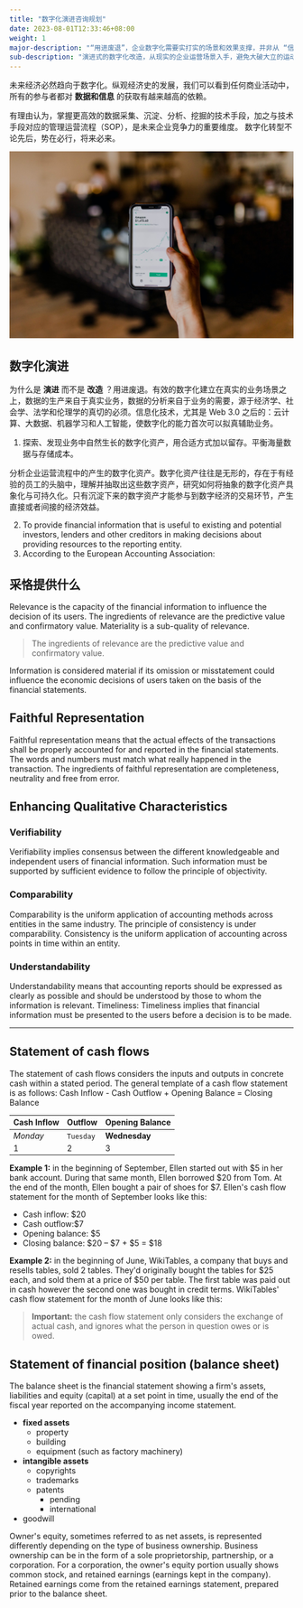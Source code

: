 ```yaml
---
title: "数字化演进咨询规划"
date: 2023-08-01T12:33:46+08:00
weight: 1
major-description: "“用进废退”，企业数字化需要实打实的场景和效果支撑，并非从 “信息化” 的单一维度硬推，增加节点间的分歧。"
sub-description: "演进式的数字化改造，从现实的企业运营场景入手，避免大破大立的运动式项目，把“数字化”当作润滑剂，以数据链促进企业供应链环节间的目标协同。"
---
```


未来经济必然趋向于数字化。纵观经济史的发展，我们可以看到任何商业活动中，所有的参与者都对 **数据和信息** 的获取有越来越高的依赖。

有理由认为，掌握更高效的数据采集、沉淀、分析、挖掘的技术手段，加之与技术手段对应的管理运营流程（SOP），是未来企业竞争力的重要维度。
数字化转型不论先后，势在必行，将来必来。



![Accounting Services](/images/austin-distel-nGc5RT2HmF0-unsplash.jpg)

## 数字化演进

为什么是 **演进** 而不是 **改造** ？用进废退。有效的数字化建立在真实的业务场景之上，数据的生产来自于真实业务，数据的分析来自于业务的需要，源于经济学、社会学、法学和伦理学的真切的必须。信息化技术，尤其是 Web 3.0 之后的：云计算、大数据、机器学习和人工智能，使数字化的能力首次可以拟真辅助业务。

1. 探索、发现业务中自然生长的数字化资产，用合适方式加以留存。平衡海量数据与存储成本。

分析企业运营流程中的产生的数字化资产。数字化资产往往是无形的，存在于有经验的员工的头脑中，理解并抽取出这些数字资产，研究如何将抽象的数字化资产具象化与可持久化。只有沉淀下来的数字资产才能参与到数字经济的交易环节，产生直接或者间接的经济效益。

2. To provide financial information that is useful to existing and potential investors, lenders and other creditors in making decisions about providing resources to the reporting entity.
3. According to the European Accounting Association:

## 采恪提供什么

Relevance is the capacity of the financial information to influence the decision of its users. The ingredients of relevance are the predictive value and confirmatory value. Materiality is a sub-quality of relevance.

> The ingredients of relevance are the predictive value and confirmatory value.

Information is considered material if its omission or misstatement could influence the economic decisions of users taken on the basis of the financial statements.

## Faithful Representation

Faithful representation means that the actual effects of the transactions shall be properly accounted for and reported in the financial statements. The words and numbers must match what really happened in the transaction. The ingredients of faithful representation are completeness, neutrality and free from error.

## Enhancing Qualitative Characteristics

### Verifiability

Verifiability implies consensus between the different knowledgeable and independent users of financial information. Such information must be supported by sufficient evidence to follow the principle of objectivity.

### Comparability

Comparability is the uniform application of accounting methods across entities in the same industry. The principle of consistency is under comparability. Consistency is the uniform application of accounting across points in time within an entity.

### Understandability

Understandability means that accounting reports should be expressed as clearly as possible and should be understood by those to whom the information is relevant.
Timeliness: Timeliness implies that financial information must be presented to the users before a decision is to be made.

---

## Statement of cash flows

The statement of cash flows considers the inputs and outputs in concrete cash within a stated period. The general template of a cash flow statement is as follows: Cash Inflow - Cash Outflow + Opening Balance = Closing Balance

| Cash Inflow | Outflow   | Opening Balance |
| ----------- | --------- | --------------- |
| _Monday_    | `Tuesday` | **Wednesday**   |
| 1           | 2         | 3               |

**Example 1:** in the beginning of September, Ellen started out with $5 in her bank account. During that same month, Ellen borrowed $20 from Tom. At the end of the month, Ellen bought a pair of shoes for $7. Ellen's cash flow statement for the month of September looks like this:

- Cash inflow: $20
- Cash outflow:$7
- Opening balance: $5
- Closing balance: $20 – $7 + $5 = $18

**Example 2:** in the beginning of June, WikiTables, a company that buys and resells tables, sold 2 tables. They'd originally bought the tables for $25 each, and sold them at a price of $50 per table. The first table was paid out in cash however the second one was bought in credit terms. WikiTables' cash flow statement for the month of June looks like this:

> **Important:** the cash flow statement only considers the exchange of actual cash, and ignores what the person in question owes or is owed.

## Statement of financial position (balance sheet)

The balance sheet is the financial statement showing a firm's assets, liabilities and equity (capital) at a set point in time, usually the end of the fiscal year reported on the accompanying income statement.

- **fixed assets**
  - property
  - building
  - equipment (such as factory machinery)
- **intangible assets**
  - copyrights
  - trademarks
  - patents
    - pending
    - international
- goodwill

Owner's equity, sometimes referred to as net assets, is represented differently depending on the type of business ownership. Business ownership can be in the form of a sole proprietorship, partnership, or a corporation. For a corporation, the owner's equity portion usually shows common stock, and retained earnings (earnings kept in the company). Retained earnings come from the retained earnings statement, prepared prior to the balance sheet.
